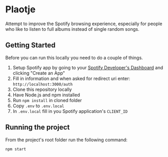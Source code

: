 # Plaotje

Attempt to improve the Spotify browsing experience, especially for people who like to listen to full albums instead of single random songs.

## Getting Started

Before you can run this locally you need to do a couple of things.

1. Setup Spotify app by going to your [Spotify Developer's Dashboard](https://developer.spotify.com/dashboard/applications) and clicking "Create an App"
2. Fill in information and when asked for redirect uri enter: `http://localhost:3000/auth`
3. Clone this repository locally
4. Have Node.js and npm installed
5. Run `npm install` in cloned folder
6. Copy `.env` to `.env.local`
7. In `.env.local` fill in you Spotify application's `CLIENT_ID`

## Running the project

From the project's root folder run the following command:

```
npm start
```
